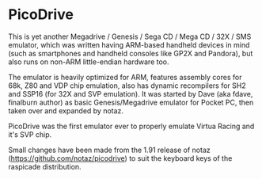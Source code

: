 PicoDrive
=========

This is yet another Megadrive / Genesis / Sega CD / Mega CD / 32X / SMS
emulator, which was written having ARM-based handheld devices in mind
(such as smartphones and handheld consoles like GP2X and Pandora),
but also runs on non-ARM little-endian hardware too.

The emulator is heavily optimized for ARM, features assembly cores for
68k, Z80 and VDP chip emulation, also has dynamic recompilers for SH2 and
SSP16 (for 32X and SVP emulation). It was started by Dave (aka fdave,
finalburn author) as basic Genesis/Megadrive emulator for Pocket PC,
then taken over and expanded by notaz.

PicoDrive was the first emulator ever to properly emulate Virtua Racing and
it's SVP chip.

Small changes have been made from the 1.91 release of notaz (https://github.com/notaz/picodrive) to suit the keyboard keys of the raspicade distribution.

